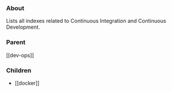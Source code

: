### About
Lists all indexes related to Continuous Integration and Continuous Development.

### Parent
[[dev-ops]]

### Children
- [[docker]]
